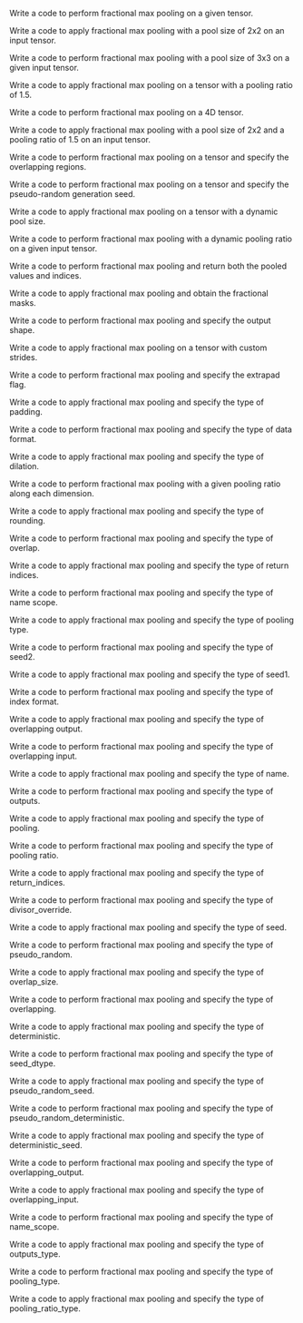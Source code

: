 Write a code to perform fractional max pooling on a given tensor.

Write a code to apply fractional max pooling with a pool size of 2x2 on an input tensor.

Write a code to perform fractional max pooling with a pool size of 3x3 on a given input tensor.

Write a code to apply fractional max pooling on a tensor with a pooling ratio of 1.5.

Write a code to perform fractional max pooling on a 4D tensor.

Write a code to apply fractional max pooling with a pool size of 2x2 and a pooling ratio of 1.5 on an input tensor.

Write a code to perform fractional max pooling on a tensor and specify the overlapping regions.

Write a code to perform fractional max pooling on a tensor and specify the pseudo-random generation seed.

Write a code to apply fractional max pooling on a tensor with a dynamic pool size.

Write a code to perform fractional max pooling with a dynamic pooling ratio on a given input tensor.

Write a code to perform fractional max pooling and return both the pooled values and indices.

Write a code to apply fractional max pooling and obtain the fractional masks.

Write a code to perform fractional max pooling and specify the output shape.

Write a code to apply fractional max pooling on a tensor with custom strides.

Write a code to perform fractional max pooling and specify the extrapad flag.

Write a code to apply fractional max pooling and specify the type of padding.

Write a code to perform fractional max pooling and specify the type of data format.

Write a code to apply fractional max pooling and specify the type of dilation.

Write a code to perform fractional max pooling with a given pooling ratio along each dimension.

Write a code to apply fractional max pooling and specify the type of rounding.

Write a code to perform fractional max pooling and specify the type of overlap.

Write a code to apply fractional max pooling and specify the type of return indices.

Write a code to perform fractional max pooling and specify the type of name scope.

Write a code to apply fractional max pooling and specify the type of pooling type.

Write a code to perform fractional max pooling and specify the type of seed2.

Write a code to apply fractional max pooling and specify the type of seed1.

Write a code to perform fractional max pooling and specify the type of index format.

Write a code to apply fractional max pooling and specify the type of overlapping output.

Write a code to perform fractional max pooling and specify the type of overlapping input.

Write a code to apply fractional max pooling and specify the type of name.

Write a code to perform fractional max pooling and specify the type of outputs.

Write a code to apply fractional max pooling and specify the type of pooling.

Write a code to perform fractional max pooling and specify the type of pooling ratio.

Write a code to apply fractional max pooling and specify the type of return_indices.

Write a code to perform fractional max pooling and specify the type of divisor_override.

Write a code to apply fractional max pooling and specify the type of seed.

Write a code to perform fractional max pooling and specify the type of pseudo_random.

Write a code to apply fractional max pooling and specify the type of overlap_size.

Write a code to perform fractional max pooling and specify the type of overlapping.

Write a code to apply fractional max pooling and specify the type of deterministic.

Write a code to perform fractional max pooling and specify the type of seed_dtype.

Write a code to apply fractional max pooling and specify the type of pseudo_random_seed.

Write a code to perform fractional max pooling and specify the type of pseudo_random_deterministic.

Write a code to apply fractional max pooling and specify the type of deterministic_seed.

Write a code to perform fractional max pooling and specify the type of overlapping_output.

Write a code to apply fractional max pooling and specify the type of overlapping_input.

Write a code to perform fractional max pooling and specify the type of name_scope.

Write a code to apply fractional max pooling and specify the type of outputs_type.

Write a code to perform fractional max pooling and specify the type of pooling_type.

Write a code to apply fractional max pooling and specify the type of pooling_ratio_type.